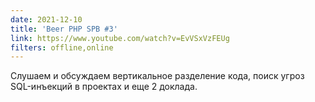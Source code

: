 ```yaml
---
date: 2021-12-10
title: 'Beer PHP SPB #3'
link: https://www.youtube.com/watch?v=EvVSxVzFEUg
filters: offline,online
---
```


Слушаем и обсуждаем вертикальное разделение кода, поиск угроз SQL-инъекций в проектах и еще 2 доклада.
